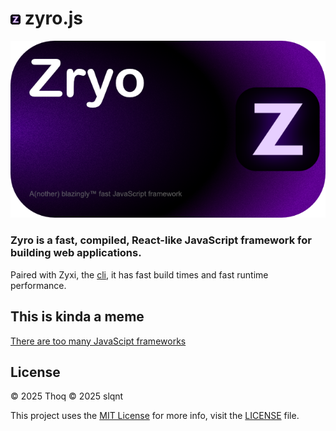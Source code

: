 # ![Zyro Logo](./branding/icon/Zyro@16x16.png) zyro.js

![Zyro Banner](./branding/banner/ZyroBanner@640x360.png)

### Zyro is a fast, compiled, React-like JavaScript framework for building web applications.

Paired with Zyxi, the [cli](cli/), it has fast build times and fast runtime performance.

## This is kinda a meme
[There are too many JavaScipt frameworks](https://dayssincelastjavascriptframework.com/)


## License
© 2025 Thoq
© 2025 slqnt

This project uses the [MIT License](https://opensource.org/license/mit)
for more info, visit the [LICENSE](LICENSE.md) file.
